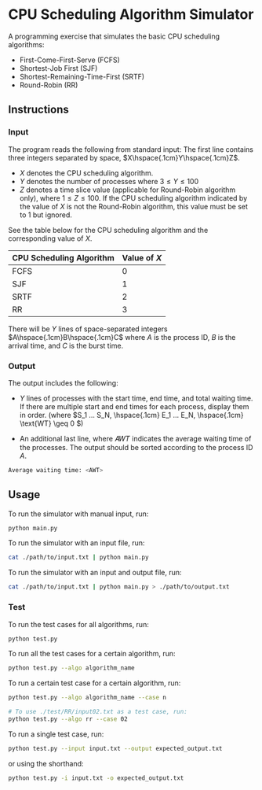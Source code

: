 # CPU Scheduling Algorithm Simulator

A programming exercise that simulates the basic CPU scheduling algorithms:

- First-Come-First-Serve (FCFS)
- Shortest-Job First (SJF)
- Shortest-Remaining-Time-First (SRTF)
- Round-Robin (RR)

## Instructions

### Input

The program reads the following from standard input:
The first line contains three integers separated by space, $X\hspace{.1cm}Y\hspace{.1cm}Z$.

- $X$ denotes the CPU scheduling algorithm.
- $Y$ denotes the number of processes where $3 \leq Y \leq 100$
- $Z$ denotes a time slice value (applicable for Round-Robin algorithm only), where $1 \leq Z \leq 100$. If the CPU scheduling algorithm indicated by the value of $X$ is not the Round-Robin algorithm, this value must be set to 1 but ignored.

See the table below for the CPU scheduling algorithm and the corresponding value of $X$.

| CPU Scheduling Algorithm | Value of $X$ |
| ------------------------ | ------------ |
| FCFS                     | 0            |
| SJF                      | 1            |
| SRTF                     | 2            |
| RR                       | 3            |

There will be $Y$ lines of space-separated integers $A\hspace{.1cm}B\hspace{.1cm}C$ where $A$ is the process ID, $B$ is the arrival time, and $C$ is the burst time.

### Output

The output includes the following:

- $Y$ lines of processes with the start time, end time, and total waiting time. If there are multiple start and end times for each process, display them in order. (where $S_1 ... S_N, \hspace{.1cm} E_1 ... E_N, \hspace{.1cm} \text{WT} \geq 0 $)

- An additional last line, where 𝐴𝑊𝑇 indicates the average waiting time of the processes. The output should be sorted according to the process ID $A$.

```bash
Average waiting time: <AWT>
```

## Usage

To run the simulator with manual input, run:

```bash
python main.py
```

To run the simulator with an input file, run:

```bash
cat ./path/to/input.txt | python main.py
```

To run the simulator with an input and output file, run:

```bash
cat ./path/to/input.txt | python main.py > ./path/to/output.txt
```

### Test

To run the test cases for all algorithms, run:

```bash
python test.py
```

To run all the test cases for a certain algorithm, run:

```bash
python test.py --algo algorithm_name
```

To run a certain test case for a certain algorithm, run:

```bash
python test.py --algo algorithm_name --case n
```

```bash
# To use ./test/RR/input02.txt as a test case, run:
python test.py --algo rr --case 02
```

To run a single test case, run:

```bash
python test.py --input input.txt --output expected_output.txt
```

or using the shorthand:

```bash
python test.py -i input.txt -o expected_output.txt
```
